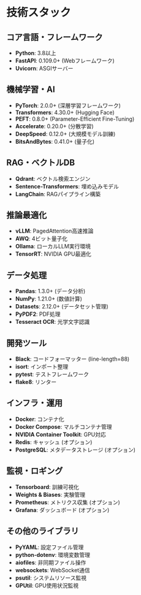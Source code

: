 # 技術スタック

## コア言語・フレームワーク
- **Python**: 3.8以上
- **FastAPI**: 0.109.0+ (Webフレームワーク)
- **Uvicorn**: ASGIサーバー

## 機械学習・AI
- **PyTorch**: 2.0.0+ (深層学習フレームワーク)
- **Transformers**: 4.30.0+ (Hugging Face)
- **PEFT**: 0.8.0+ (Parameter-Efficient Fine-Tuning)
- **Accelerate**: 0.20.0+ (分散学習)
- **DeepSpeed**: 0.12.0+ (大規模モデル訓練)
- **BitsAndBytes**: 0.41.0+ (量子化)

## RAG・ベクトルDB
- **Qdrant**: ベクトル検索エンジン
- **Sentence-Transformers**: 埋め込みモデル
- **LangChain**: RAGパイプライン構築

## 推論最適化
- **vLLM**: PagedAttention高速推論
- **AWQ**: 4ビット量子化
- **Ollama**: ローカルLLM実行環境
- **TensorRT**: NVIDIA GPU最適化

## データ処理
- **Pandas**: 1.3.0+ (データ分析)
- **NumPy**: 1.21.0+ (数値計算)
- **Datasets**: 2.12.0+ (データセット管理)
- **PyPDF2**: PDF処理
- **Tesseract OCR**: 光学文字認識

## 開発ツール
- **Black**: コードフォーマッター (line-length=88)
- **isort**: インポート整理
- **pytest**: テストフレームワーク
- **flake8**: リンター

## インフラ・運用
- **Docker**: コンテナ化
- **Docker Compose**: マルチコンテナ管理
- **NVIDIA Container Toolkit**: GPU対応
- **Redis**: キャッシュ (オプション)
- **PostgreSQL**: メタデータストレージ (オプション)

## 監視・ロギング
- **Tensorboard**: 訓練可視化
- **Weights & Biases**: 実験管理
- **Prometheus**: メトリクス収集 (オプション)
- **Grafana**: ダッシュボード (オプション)

## その他のライブラリ
- **PyYAML**: 設定ファイル管理
- **python-dotenv**: 環境変数管理
- **aiofiles**: 非同期ファイル操作
- **websockets**: WebSocket通信
- **psutil**: システムリソース監視
- **GPUtil**: GPU使用状況監視